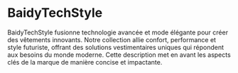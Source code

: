 # BaidyTechStyle
BaidyTechStyle fusionne technologie avancée et mode élégante pour créer des vêtements innovants. Notre collection allie confort, performance et style futuriste, offrant des solutions vestimentaires uniques qui répondent aux besoins du monde moderne.  Cette description met en avant les aspects clés de la marque de manière concise et impactante.
